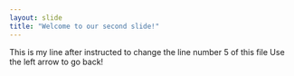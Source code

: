```yaml
---
layout: slide
title: "Welcome to our second slide!"
---
```

This is my line after instructed to change the line number 5 of this file 
Use the left arrow to go back!
